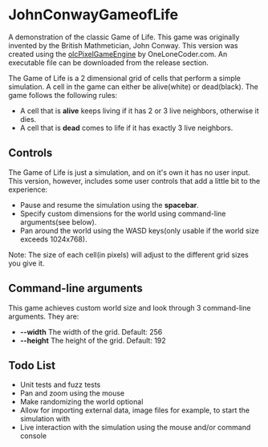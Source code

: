 # JohnConwayGameofLife

A demonstration of the classic Game of Life. This game was originally invented by the British Mathmetician, John Conway.
This version was created using the [olcPixelGameEngine](https://github.com/OneLoneCoder/olcPixelGameEngine) by OneLoneCoder.com. An executable file can be downloaded from the release section.

The Game of Life is a 2 dimensional grid of cells that perform a simple simulation. A cell in the game can either be alive(white) or dead(black). The game follows the following rules:

- A cell that is **alive** keeps living if it has 2 or 3 live neighbors, otherwise it dies.
- A cell that is **dead** comes to life if it has exactly 3 live neighbors.

## Controls

The Game of Life is just a simulation, and on it's own it has no user input. This version, however, includes some user controls that add a little bit to the experience:

- Pause and resume the simulation using the **spacebar**.
- Specify custom dimensions for the world using command-line arguments(see below).
- Pan around the world using the WASD keys(only usable if the world size exceeds 1024x768).

Note: The size of each cell(in pixels) will adjust to the different grid sizes you give it.

## Command-line arguments

This game achieves custom world size and look through 3 command-line arguments. They are:

- **--width** The width of the grid. Default: 256
- **--height** The height of the grid. Default: 192

## Todo List

- Unit tests and fuzz tests
- Pan and zoom using the mouse
- Make randomizing the world optional
- Allow for importing external data, image files for example, to start the simulation with
- Live interaction with the simulation using the mouse and/or command console
